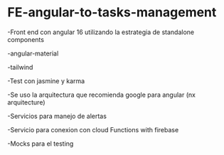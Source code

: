 # FE-angular-to-tasks-management

-Front end con angular 16 utilizando la estrategia de standalone components

-angular-material

-tailwind

-Test con jasmine y karma

-Se uso la arquitectura que recomienda google para angular (nx arquitecture)

-Servicios para manejo de alertas

-Servicio para conexion con cloud Functions with firebase

-Mocks para el testing

